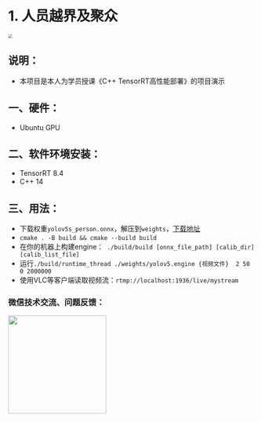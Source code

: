 # 1. 人员越界及聚众

<img src="https://enpei-md.oss-cn-hangzhou.aliyuncs.com/img202303171105294.png?x-oss-process=style/wp" style="zoom:50%;" />





## 说明：

* 本项目是本人为学员授课《C++ TensorRT高性能部署》的项目演示

## 一、硬件：

* Ubuntu GPU

## 二、软件环境安装：

* TensorRT 8.4 
* C++ 14

## 三、用法：

* 下载权重`yolov5s_person.onnx`，解压到`weights`，[下载地址](https://github.com/enpeizhao/CVprojects/releases)
* `cmake . -B build && cmake --build build`
* 在你的机器上构建engine：` ./build/build [onnx_file_path] [calib_dir] [calib_list_file]`
* 运行`./build/runtime_thread ./weights/yolov5.engine {视频文件}  2 50 0 2000000`
* 使用VLC等客户端读取视频流：`rtmp://localhost:1936/live/mystream`



### 微信技术交流、问题反馈：

<img src="https://enpei-md.oss-cn-hangzhou.aliyuncs.com/imgIMG_5862.JPG?x-oss-process=style/wp" style="width:200px;" />

